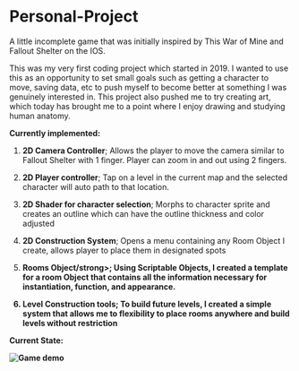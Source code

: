 # Personal-Project
A little incomplete game that was initially inspired by This War of Mine and Fallout Shelter on the IOS.

This was my very first coding project which started in 2019. I wanted to use this as an opportunity to set small goals such as getting a character to move, saving data, etc to push myself to become better at something I was genuinely interested in. This project also pushed me to try creating art, which today has brought me to a point where I enjoy drawing and studying human anatomy.

<strong>Currently implemented:</strong>
1) <strong>2D Camera Controller</strong>; Allows the player to move the camera similar to Fallout Shelter with 1 finger. Player can zoom in and out using 2 fingers. 

2) <strong>2D Player controller</strong>; Tap on a level in the current map and the selected character will auto path to that location.

3) <strong>2D Shader for character selection</strong>; Morphs to character sprite and creates an outline which can have the outline thickness and color adjusted

4) <strong>2D Construction System</strong>; Opens a menu containing any Room Object I create, allows player to place them in designated spots

5) <strong>Rooms Object/strong>; Using Scriptable Objects, I created a template for a room Object that contains all the information necessary for instantiation, function, and appearance.

6) <strong>Level Construction tools</strong>; To build future levels, I created a simple system that allows me to flexibility to place rooms anywhere and build levels without restriction


Current State:

![Game demo](https://user-images.githubusercontent.com/57662868/200647167-cc4fae6c-4943-4327-b6b1-19b8067ecf5e.gif)
